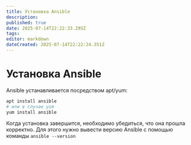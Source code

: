 ```yaml
---
title: Установка Ansible
description: 
published: true
date: 2025-07-14T22:22:33.295Z
tags: 
editor: markdown
dateCreated: 2025-07-14T22:22:24.351Z
---
```


# Установка Ansible
Ansible устанавливается посредством apt/yum:

```bash
apt install ansible
# или в случае yum
yum install ansible
```

Когда установка завершится, необходимо убедиться, что она прошла корректно. Для этого нужно вывести версию Ansible с помощью команды `ansible --version`